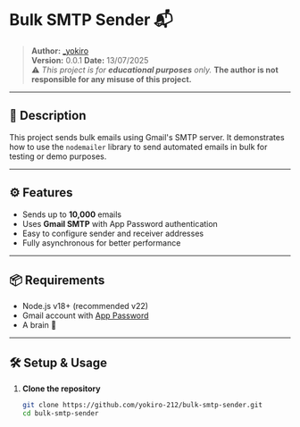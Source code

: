 # Bulk SMTP Sender 📬

> **Author:** [_yokiro](https://discord.com/users/861944689657905164)  
> **Version:** 0.0.1 
> **Date:** 13/07/2025  
> ⚠️ _This project is for **educational purposes** only._
> **The author is not responsible for any misuse of this project.**

---

## 📖 Description

This project sends bulk emails using Gmail's SMTP server. It demonstrates how to use the `nodemailer` library to send automated emails in bulk for testing or demo purposes.

---

## ⚙️ Features

- Sends up to **10,000** emails
- Uses **Gmail SMTP** with App Password authentication
- Easy to configure sender and receiver addresses
- Fully asynchronous for better performance

---

## 📦 Requirements

- Node.js v18+ (recommended v22)
- Gmail account with [App Password](https://support.google.com/accounts/answer/185833?hl=en)
- A brain 🧠
---

## 🛠️ Setup & Usage

1. **Clone the repository**

   ```bash
   git clone https://github.com/yokiro-212/bulk-smtp-sender.git
   cd bulk-smtp-sender
